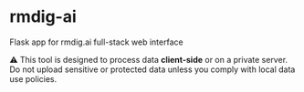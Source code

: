 # rmdig-ai
Flask app for rmdig.ai full-stack web interface

⚠️ This tool is designed to process data **client-side** or on a private server. Do not upload sensitive or protected data unless you comply with local data use policies.